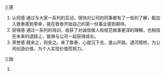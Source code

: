 三感
1. 认同感
   通过与大家一系列的互动，很快对公司的同事都有了一些的了解，能加入敦泰感到荣幸，能在敦泰开始自己的第一份事业感到期待。
2. 获得感 
   通过一系列的培训，收获了对诚信做人和规范做事更深的理解，也相信在未来的道路上，能够与公司一起获得成长。
3. 荣誉感
   既来之，则安之。来了敦泰，心就沉下去，逢山开路，遇河搭桥。为公司创造价值，为个人实现价值而努力。
   
三做

1.
